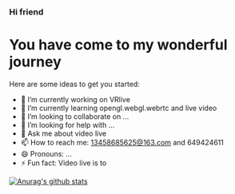 ### Hi friend 

# You have come to my wonderful journey
Here are some ideas to get you started:

- 🔭 I’m currently working on VRlive
- 🌱 I’m currently learning opengl.webgl.webrtc and live video
- 👯 I’m looking to collaborate on ...
- 🤔 I’m looking for help with ...
- 💬 Ask me about video live 
- 📫 How to reach me: 13458685625@163.com and 649424611
- 😄 Pronouns: ...
- ⚡ Fun fact: Video live is to


[![Anurag's github stats](https://github-readme-stats.vercel.app/api?username=anuraghazra)](https://github.com/anuraghazra/github-readme-stats)
